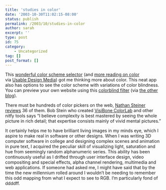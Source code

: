 ```yaml
---
title: 'studies in color'
date: '2003-10-30T11:02:15-08:00'
status: publish
permalink: /2003/10/studies-in-color
author: sarah
excerpt: ''
type: post
id: 75
category:
    - Uncategorized
tag: []
post_format: []
---
```

This [wonderful color scheme selector](http://www.pixy.cz/apps/barvy/index-en.html) (and [more reading on color](http://www.boxesandarrows.com/archives/natural_selections_colors_found_in_nature_and_interface_design.php)  
via [Usable Design Media](http://blogs.law.harvard.edu/vgondi/2003/10/16#a510)) got me thinking more about color. This neat app also has options to see the color scheme with variations of color blindness. You can preview your own website using this [colorblind filter](http://colorfilter.wickline.org/) (via [the other blog](http://dev11.otherworks.com/theotherblog/)).

There must be hundreds of color pickers on the web, [Nathan Steiner reviews](http://web-graphics.com/mtarchive/000972.php) 36 of them. Bob Stein who created [VisiBone ColorLab](http://www.visibone.com/colorlab/) and other nitfy tools says “I believe complexity is best mastered by seeing the whole picture in rich detail; that expertise consists mainly of vivid mental pictures.”

It certainly helps me to have brilliant living images in my minds eye, which I aspire to make real in software or other designs. When I was writing 3D computer software in college and designing complex scenes and animation in pure text, I acquired the peculiar skill of visualizing light, saturation and hue from seemingly random alphanumeric series. This ability has been continuously useful as I drifted through user interface design, video compositing and special effects, alpha channel rendering, multimedia and web applications. If someone had asked me, I might have said that by the time the new millennium rolled around I wouldn’t be needing to remember this odd mapping from what I expect to see to RGB. I’m particularly fond of ddddff.